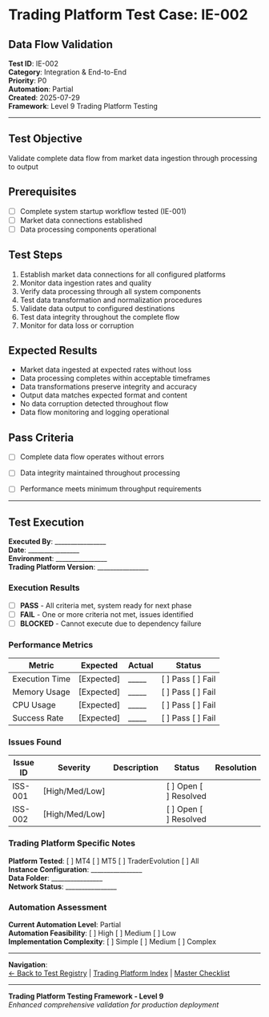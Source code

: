 # Trading Platform Test Case: IE-002
## Data Flow Validation

**Test ID**: IE-002  
**Category**: Integration & End-to-End  
**Priority**: P0  
**Automation**: Partial  
**Created**: 2025-07-29  
**Framework**: Level 9 Trading Platform Testing

---

## Test Objective
Validate complete data flow from market data ingestion through processing to output

## Prerequisites
- [ ] Complete system startup workflow tested (IE-001)
- [ ] Market data connections established
- [ ] Data processing components operational

## Test Steps
1. Establish market data connections for all configured platforms
2. Monitor data ingestion rates and quality
3. Verify data processing through all system components
4. Test data transformation and normalization procedures
5. Validate data output to configured destinations
6. Test data integrity throughout the complete flow
7. Monitor for data loss or corruption

## Expected Results
- Market data ingested at expected rates without loss
- Data processing completes within acceptable timeframes
- Data transformations preserve integrity and accuracy
- Output data matches expected format and content
- No data corruption detected throughout flow
- Data flow monitoring and logging operational

## Pass Criteria
- [ ] Complete data flow operates without errors
- [ ] Data integrity maintained throughout processing
- [ ] Performance meets minimum throughput requirements







---

## Test Execution

**Executed By**: ________________  
**Date**: ________________  
**Environment**: ________________  
**Trading Platform Version**: ________________  

### Execution Results
- [ ] **PASS** - All criteria met, system ready for next phase
- [ ] **FAIL** - One or more criteria not met, issues identified
- [ ] **BLOCKED** - Cannot execute due to dependency failure

### Performance Metrics
| Metric | Expected | Actual | Status |
|--------|----------|--------|--------|
| Execution Time | [Expected] | _____ | [ ] Pass [ ] Fail |
| Memory Usage | [Expected] | _____ | [ ] Pass [ ] Fail |
| CPU Usage | [Expected] | _____ | [ ] Pass [ ] Fail |
| Success Rate | [Expected] | _____ | [ ] Pass [ ] Fail |

### Issues Found
| Issue ID | Severity | Description | Status | Resolution |
|----------|----------|-------------|--------|------------|
| ISS-001 | [High/Med/Low] | | [ ] Open [ ] Resolved | |
| ISS-002 | [High/Med/Low] | | [ ] Open [ ] Resolved | |

### Trading Platform Specific Notes
**Platform Tested**: [ ] MT4 [ ] MT5 [ ] TraderEvolution [ ] All  
**Instance Configuration**: ________________  
**Data Folder**: ________________  
**Network Status**: ________________  

### Automation Assessment
**Current Automation Level**: Partial  
**Automation Feasibility**: [ ] High [ ] Medium [ ] Low  
**Implementation Complexity**: [ ] Simple [ ] Medium [ ] Complex  

---

**Navigation**:  
[← Back to Test Registry](../01-Test-ID-Registry-Framework.md) | [Trading Platform Index](../02-Trading-Platform-Tests-Index.md) | [Master Checklist](../Checklists/Master-Checklist.md)

---

**Trading Platform Testing Framework - Level 9**  
*Enhanced comprehensive validation for production deployment*
